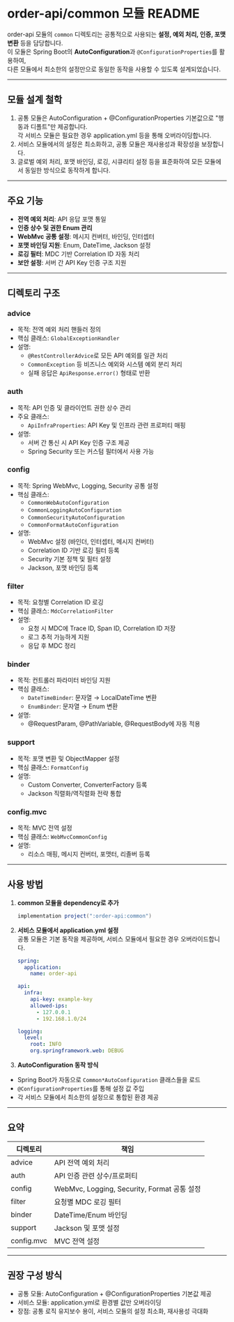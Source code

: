 # order-api/common 모듈 README

order-api 모듈의 `common` 디렉토리는 공통적으로 사용되는 **설정, 예외 처리, 인증, 포맷 변환** 등을 담당합니다.  
이 모듈은 Spring Boot의 **AutoConfiguration**과 `@ConfigurationProperties`를 활용하여,  
다른 모듈에서 최소한의 설정만으로 동일한 동작을 사용할 수 있도록 설계되었습니다.

---

## 모듈 설계 철학
1. 공통 모듈은 AutoConfiguration + @ConfigurationProperties 기본값으로 "행동과 디폴트"만 제공합니다.  
   각 서비스 모듈은 필요한 경우 application.yml 등을 통해 오버라이딩합니다.
2. 서비스 모듈에서의 설정은 최소화하고, 공통 모듈은 재사용성과 확장성을 보장합니다.
3. 글로벌 예외 처리, 포맷 바인딩, 로깅, 시큐리티 설정 등을 표준화하여 모든 모듈에서 동일한 방식으로 동작하게 합니다.

---

## 주요 기능
- **전역 예외 처리**: API 응답 포맷 통일
- **인증 상수 및 권한 Enum 관리**
- **WebMvc 공통 설정**: 메시지 컨버터, 바인딩, 인터셉터
- **포맷 바인딩 지원**: Enum, DateTime, Jackson 설정
- **로깅 필터**: MDC 기반 Correlation ID 자동 처리
- **보안 설정**: 서버 간 API Key 인증 구조 지원

---

## 디렉토리 구조

### advice
- 목적: 전역 예외 처리 핸들러 정의
- 핵심 클래스: `GlobalExceptionHandler`
- 설명:
  - `@RestControllerAdvice`로 모든 API 예외를 일관 처리
  - `CommonException` 등 비즈니스 예외와 시스템 예외 분리 처리
  - 실패 응답은 `ApiResponse.error()` 형태로 반환

### auth
- 목적: API 인증 및 클라이언트 권한 상수 관리
- 주요 클래스:
  - `ApiInfraProperties`: API Key 및 인프라 관련 프로퍼티 매핑
- 설명:
  - 서버 간 통신 시 API Key 인증 구조 제공
  - Spring Security 또는 커스텀 필터에서 사용 가능

### config
- 목적: Spring WebMvc, Logging, Security 공통 설정
- 핵심 클래스:
  - `CommonWebAutoConfiguration`
  - `CommonLoggingAutoConfiguration`
  - `CommonSecurityAutoConfiguration`
  - `CommonFormatAutoConfiguration`
- 설명:
  - WebMvc 설정 (바인더, 인터셉터, 메시지 컨버터)
  - Correlation ID 기반 로깅 필터 등록
  - Security 기본 정책 및 필터 설정
  - Jackson, 포맷 바인딩 등록

### filter
- 목적: 요청별 Correlation ID 로깅
- 핵심 클래스: `MdcCorrelationFilter`
- 설명:
  - 요청 시 MDC에 Trace ID, Span ID, Correlation ID 저장
  - 로그 추적 가능하게 지원
  - 응답 후 MDC 정리

### binder
- 목적: 컨트롤러 파라미터 바인딩 지원
- 핵심 클래스:
  - `DateTimeBinder`: 문자열 → LocalDateTime 변환
  - `EnumBinder`: 문자열 → Enum 변환
- 설명:
  - @RequestParam, @PathVariable, @RequestBody에 자동 적용

### support
- 목적: 포맷 변환 및 ObjectMapper 설정
- 핵심 클래스: `FormatConfig`
- 설명:
  - Custom Converter, ConverterFactory 등록
  - Jackson 직렬화/역직렬화 전략 통합

### config.mvc
- 목적: MVC 전역 설정
- 핵심 클래스: `WebMvcCommonConfig`
- 설명:
  - 리소스 매핑, 메시지 컨버터, 포맷터, 리졸버 등록

---

## 사용 방법

1. **common 모듈을 dependency로 추가**
    ```gradle
    implementation project(":order-api:common")
    ```

2. **서비스 모듈에서 application.yml 설정**  
   공통 모듈은 기본 동작을 제공하며, 서비스 모듈에서 필요한 경우 오버라이드합니다.
    ```yaml
    spring:
      application:
        name: order-api

    api:
      infra:
        api-key: example-key
        allowed-ips:
          - 127.0.0.1
          - 192.168.1.0/24

    logging:
      level:
        root: INFO
        org.springframework.web: DEBUG
    ```

3. **AutoConfiguration 동작 방식**
- Spring Boot가 자동으로 `Common*AutoConfiguration` 클래스들을 로드
- `@ConfigurationProperties`를 통해 설정 값 주입
- 각 서비스 모듈에서 최소한의 설정으로 통합된 환경 제공

---

## 요약
| 디렉토리 | 책임 |
|----------|------|
| advice | API 전역 예외 처리 |
| auth | API 인증 관련 상수/프로퍼티 |
| config | WebMvc, Logging, Security, Format 공통 설정 |
| filter | 요청별 MDC 로깅 필터 |
| binder | DateTime/Enum 바인딩 |
| support | Jackson 및 포맷 설정 |
| config.mvc | MVC 전역 설정 |

---

## 권장 구성 방식
- 공통 모듈: AutoConfiguration + @ConfigurationProperties 기본값 제공
- 서비스 모듈: application.yml로 환경별 값만 오버라이딩
- 장점: 공통 로직 유지보수 용이, 서비스 모듈의 설정 최소화, 재사용성 극대화
